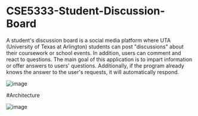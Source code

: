 # CSE5333-Student-Discussion-Board
A student's discussion board is a social media platform where UTA (University of Texas at
Arlington) students can post "discussions" about their coursework or school events. In addition,
users can comment and react to questions. The main goal of this application is to impart
information or offer answers to users' questions. Additionally, if the program already knows the
answer to the user's requests, it will automatically respond.

![image](https://user-images.githubusercontent.com/89948461/213024796-bc5e811e-4ae4-4e6a-8af5-83991872ae2b.jpeg)

#Architecture

![image](https://user-images.githubusercontent.com/89948461/213024871-fbdffadc-749e-47a5-ab45-57aa19be90df.jpeg)

